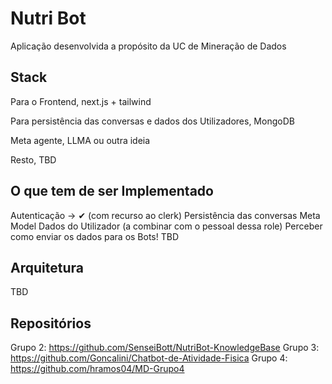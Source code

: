 # Nutri Bot

Aplicação desenvolvida a propósito da UC de Mineração de Dados

## Stack

Para o Frontend, next.js + tailwind

Para persistência das conversas e dados dos Utilizadores, MongoDB

Meta agente, LLMA ou outra ideia

Resto, TBD

## O que tem de ser Implementado

Autenticação -> ✔︎ (com recurso ao clerk)
Persistência das conversas
Meta Model
Dados do Utilizador (a combinar com o pessoal dessa role)
Perceber como enviar os dados para os Bots!
TBD

## Arquitetura

TBD

## Repositórios

Grupo 2: https://github.com/SenseiBott/NutriBot-KnowledgeBase
Grupo 3: https://github.com/Goncalini/Chatbot-de-Atividade-Fisica
Grupo 4: https://github.com/hramos04/MD-Grupo4
